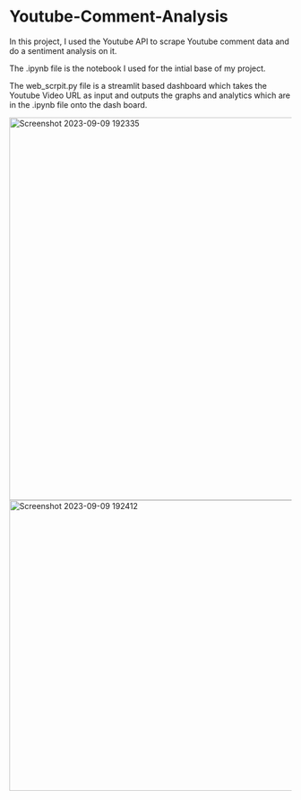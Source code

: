 # Youtube-Comment-Analysis

In this project, I used the Youtube API to scrape Youtube comment data and do a sentiment analysis on it.

The .ipynb file is the notebook I used for the intial base of my project. 

The web_scrpit.py file is a streamlit based dashboard which takes the Youtube Video URL as input and outputs the graphs and analytics which are in the .ipynb file onto the dash board.

<img width="682" alt="Screenshot 2023-09-09 192335" src="https://github.com/shivam14-s/Youtube-Comment-Analysis/assets/84654546/e375c296-0c9a-4fda-8e6b-1f957f37c8b6">

<img width="518" alt="Screenshot 2023-09-09 192412" src="https://github.com/shivam14-s/Youtube-Comment-Analysis/assets/84654546/0428c960-469b-4b2a-8ead-fa31ac97322a">

